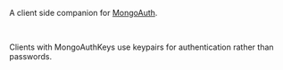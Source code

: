 A client side companion for [MongoAuth](https://modrinth.com/mod/mongoauth).

</br>

Clients with MongoAuthKeys use keypairs for authentication rather than passwords.
